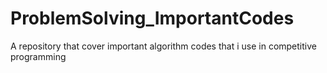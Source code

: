# ProblemSolving_ImportantCodes
A repository that cover important algorithm codes that i use in competitive programming 
